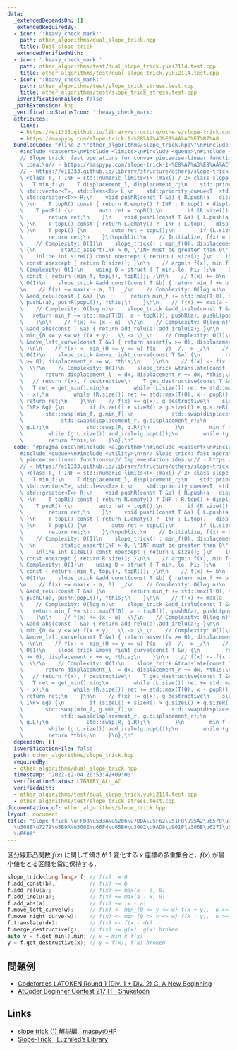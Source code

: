```yaml
---
data:
  _extendedDependsOn: []
  _extendedRequiredBy:
  - icon: ':heavy_check_mark:'
    path: other_algorithms/dual_slope_trick.hpp
    title: Dual slope trick
  _extendedVerifiedWith:
  - icon: ':heavy_check_mark:'
    path: other_algorithms/test/dual_slope_trick.yuki2114.test.cpp
    title: other_algorithms/test/dual_slope_trick.yuki2114.test.cpp
  - icon: ':heavy_check_mark:'
    path: other_algorithms/test/slope_trick_stress.test.cpp
    title: other_algorithms/test/slope_trick_stress.test.cpp
  _isVerificationFailed: false
  _pathExtension: hpp
  _verificationStatusIcon: ':heavy_check_mark:'
  attributes:
    links:
    - https://ei1333.github.io/library/structure/others/slope-trick.cpp
    - https://maspypy.com/slope-trick-1-%E8%A7%A3%E8%AA%AC%E7%B7%A8
  bundledCode: "#line 2 \"other_algorithms/slope_trick.hpp\"\n#include <algorithm>\n\
    #include <cassert>\n#include <limits>\n#include <queue>\n#include <utility>\n\n\
    // Slope trick: fast operations for convex piecewise-linear functions\n// Implementation\
    \ idea:\n// - https://maspypy.com/slope-trick-1-%E8%A7%A3%E8%AA%AC%E7%B7%A8\n\
    // - https://ei1333.github.io/library/structure/others/slope-trick.cpp\ntemplate\
    \ <class T, T INF = std::numeric_limits<T>::max() / 2> class slope_trick {\n \
    \   T min_f;\n    T displacement_l, displacement_r;\n    std::priority_queue<T,\
    \ std::vector<T>, std::less<T>> L;\n    std::priority_queue<T, std::vector<T>,\
    \ std::greater<T>> R;\n    void pushR(const T &a) { R.push(a - displacement_r);\
    \ }\n    T topR() const { return R.empty() ? INF : R.top() + displacement_r; }\n\
    \    T popR() {\n        auto ret = topR();\n        if (R.size()) R.pop();\n\
    \        return ret;\n    }\n    void pushL(const T &a) { L.push(a + displacement_l);\
    \ }\n    T topL() const { return L.empty() ? -INF : L.top() - displacement_l;\
    \ }\n    T popL() {\n        auto ret = topL();\n        if (L.size()) L.pop();\n\
    \        return ret;\n    }\n\npublic:\n    // Initialize, f(x) = 0 everywhere\n\
    \    // Complexity: O(1)\n    slope_trick() : min_f(0), displacement_l(0), displacement_r(0)\
    \ {\n        static_assert(INF > 0, \"INF must be greater than 0\");\n    }\n\
    \    inline int sizeL() const noexcept { return L.size(); }\n    inline int sizeR()\
    \ const noexcept { return R.size(); }\n\n    // argmin f(x), min f(x)\n    //\
    \ Complexity: O(1)\n    using Q = struct { T min, lo, hi; };\n    Q get_min()\
    \ const { return {min_f, topL(), topR()}; }\n\n    // f(x) += b\n    // Complexity:\
    \ O(1)\n    slope_trick &add_const(const T &b) { return min_f += b, *this; }\n\
    \n    // f(x) += max(x - a, 0)  _/\n    // Complexity: O(log n)\n    slope_trick\
    \ &add_relu(const T &a) {\n        return min_f += std::max(T(0), topL() - a),\
    \ pushL(a), pushR(popL()), *this;\n    }\n\n    // f(x) += max(a - x, 0)  \\_\n\
    \    // Complexity: O(log n)\n    slope_trick &add_irelu(const T &a) {\n     \
    \   return min_f += std::max(T(0), a - topR()), pushR(a), pushL(popR()), *this;\n\
    \    }\n\n    // f(x) += |x - a|  \\/\n    // Complexity: O(log n)\n    slope_trick\
    \ &add_abs(const T &a) { return add_relu(a).add_irelu(a); }\n\n    // f(x) <-\
    \ min_{0 <= y <= w} f(x + y)  .\\ -> \\_\n    // Complexity: O(1)\n    slope_trick\
    \ &move_left_curve(const T &w) { return assert(w >= 0), displacement_l += w, *this;\
    \ }\n\n    // f(x) <- min_{0 <= y <= w} f(x - y)  /. -> _/\n    // Complexity:\
    \ O(1)\n    slope_trick &move_right_curve(const T &w) {\n        return assert(w\
    \ >= 0), displacement_r += w, *this;\n    }\n\n    // f(x) <- f(x - dx) \\/. ->\
    \ .\\/\n    // Complexity: O(1)\n    slope_trick &translate(const T &dx) {\n \
    \       return displacement_l -= dx, displacement_r += dx, *this;\n    }\n\n \
    \   // return f(x), f destructive\n    T get_destructive(const T &x) {\n     \
    \   T ret = get_min().min;\n        while (L.size()) ret += std::max(T(0), popL()\
    \ - x);\n        while (R.size()) ret += std::max(T(0), x - popR());\n       \
    \ return ret;\n    }\n\n    // f(x) += g(x), g destructive\n    slope_trick &merge_destructive(slope_trick<T,\
    \ INF> &g) {\n        if (sizeL() + sizeR() > g.sizeL() + g.sizeR()) {\n     \
    \       std::swap(min_f, g.min_f);\n            std::swap(displacement_l, g.displacement_l);\n\
    \            std::swap(displacement_r, g.displacement_r);\n            std::swap(L,\
    \ g.L);\n            std::swap(R, g.R);\n        }\n        min_f += g.get_min().min;\n\
    \        while (g.L.size()) add_irelu(g.popL());\n        while (g.R.size()) add_relu(g.popR());\n\
    \        return *this;\n    }\n};\n"
  code: "#pragma once\n#include <algorithm>\n#include <cassert>\n#include <limits>\n\
    #include <queue>\n#include <utility>\n\n// Slope trick: fast operations for convex\
    \ piecewise-linear functions\n// Implementation idea:\n// - https://maspypy.com/slope-trick-1-%E8%A7%A3%E8%AA%AC%E7%B7%A8\n\
    // - https://ei1333.github.io/library/structure/others/slope-trick.cpp\ntemplate\
    \ <class T, T INF = std::numeric_limits<T>::max() / 2> class slope_trick {\n \
    \   T min_f;\n    T displacement_l, displacement_r;\n    std::priority_queue<T,\
    \ std::vector<T>, std::less<T>> L;\n    std::priority_queue<T, std::vector<T>,\
    \ std::greater<T>> R;\n    void pushR(const T &a) { R.push(a - displacement_r);\
    \ }\n    T topR() const { return R.empty() ? INF : R.top() + displacement_r; }\n\
    \    T popR() {\n        auto ret = topR();\n        if (R.size()) R.pop();\n\
    \        return ret;\n    }\n    void pushL(const T &a) { L.push(a + displacement_l);\
    \ }\n    T topL() const { return L.empty() ? -INF : L.top() - displacement_l;\
    \ }\n    T popL() {\n        auto ret = topL();\n        if (L.size()) L.pop();\n\
    \        return ret;\n    }\n\npublic:\n    // Initialize, f(x) = 0 everywhere\n\
    \    // Complexity: O(1)\n    slope_trick() : min_f(0), displacement_l(0), displacement_r(0)\
    \ {\n        static_assert(INF > 0, \"INF must be greater than 0\");\n    }\n\
    \    inline int sizeL() const noexcept { return L.size(); }\n    inline int sizeR()\
    \ const noexcept { return R.size(); }\n\n    // argmin f(x), min f(x)\n    //\
    \ Complexity: O(1)\n    using Q = struct { T min, lo, hi; };\n    Q get_min()\
    \ const { return {min_f, topL(), topR()}; }\n\n    // f(x) += b\n    // Complexity:\
    \ O(1)\n    slope_trick &add_const(const T &b) { return min_f += b, *this; }\n\
    \n    // f(x) += max(x - a, 0)  _/\n    // Complexity: O(log n)\n    slope_trick\
    \ &add_relu(const T &a) {\n        return min_f += std::max(T(0), topL() - a),\
    \ pushL(a), pushR(popL()), *this;\n    }\n\n    // f(x) += max(a - x, 0)  \\_\n\
    \    // Complexity: O(log n)\n    slope_trick &add_irelu(const T &a) {\n     \
    \   return min_f += std::max(T(0), a - topR()), pushR(a), pushL(popR()), *this;\n\
    \    }\n\n    // f(x) += |x - a|  \\/\n    // Complexity: O(log n)\n    slope_trick\
    \ &add_abs(const T &a) { return add_relu(a).add_irelu(a); }\n\n    // f(x) <-\
    \ min_{0 <= y <= w} f(x + y)  .\\ -> \\_\n    // Complexity: O(1)\n    slope_trick\
    \ &move_left_curve(const T &w) { return assert(w >= 0), displacement_l += w, *this;\
    \ }\n\n    // f(x) <- min_{0 <= y <= w} f(x - y)  /. -> _/\n    // Complexity:\
    \ O(1)\n    slope_trick &move_right_curve(const T &w) {\n        return assert(w\
    \ >= 0), displacement_r += w, *this;\n    }\n\n    // f(x) <- f(x - dx) \\/. ->\
    \ .\\/\n    // Complexity: O(1)\n    slope_trick &translate(const T &dx) {\n \
    \       return displacement_l -= dx, displacement_r += dx, *this;\n    }\n\n \
    \   // return f(x), f destructive\n    T get_destructive(const T &x) {\n     \
    \   T ret = get_min().min;\n        while (L.size()) ret += std::max(T(0), popL()\
    \ - x);\n        while (R.size()) ret += std::max(T(0), x - popR());\n       \
    \ return ret;\n    }\n\n    // f(x) += g(x), g destructive\n    slope_trick &merge_destructive(slope_trick<T,\
    \ INF> &g) {\n        if (sizeL() + sizeR() > g.sizeL() + g.sizeR()) {\n     \
    \       std::swap(min_f, g.min_f);\n            std::swap(displacement_l, g.displacement_l);\n\
    \            std::swap(displacement_r, g.displacement_r);\n            std::swap(L,\
    \ g.L);\n            std::swap(R, g.R);\n        }\n        min_f += g.get_min().min;\n\
    \        while (g.L.size()) add_irelu(g.popL());\n        while (g.R.size()) add_relu(g.popR());\n\
    \        return *this;\n    }\n};\n"
  dependsOn: []
  isVerificationFile: false
  path: other_algorithms/slope_trick.hpp
  requiredBy:
  - other_algorithms/dual_slope_trick.hpp
  timestamp: '2022-12-04 20:53:42+09:00'
  verificationStatus: LIBRARY_ALL_AC
  verifiedWith:
  - other_algorithms/test/dual_slope_trick.yuki2114.test.cpp
  - other_algorithms/test/slope_trick_stress.test.cpp
documentation_of: other_algorithms/slope_trick.hpp
layout: document
title: "Slope trick \uFF08\u533A\u5206\u7DDA\u5F62\u51F8\u95A2\u6570\u306B\u95A2\u3059\
  \u308B\u7279\u5B9A\u306E\u66F4\u65B0\u3092\u9AD8\u901F\u306B\u6271\u3046\u624B\u6CD5\
  \uFF09"
---
```


区分線形凸関数 $f(x)$ に関して傾きが 1 変化する $x$ 座標の多重集合と，$f(x)$ が最小値をとる区間を常に保持する．

```cpp
slope_trick<long long> f; // f(x) := 0                                    O(1)
f.add_const(b);           // f(x) += b                                    O(1)
f.add_relu(a);            // f(x) += max(x - a, 0)                        O(log N)
f.add_irelu(a);           // f(x) += max(a - x, 0)                        O(log N)
f.add_abs(a);             // f(x) += |x - a|                              O(log N)
f.move_left_curve(w);     // f(x) <- min_{0 <= y <= w} f(x + y),  w >= 0  O(1)
f.move_right_curve(w);    // f(x) <- min_{0 <= y <= w} f(x - y),  w >= 0  O(1)
f.translate(dx);          // f(x) <- f(x - dx)                            O(1)
f.merge_destructive(g);   // f(x) += g(x), g(x) broken                    O(min(N_f, N_g) log (N_f + N_g))
auto v = f.get_min().min; // v = min_x f(x)                               O(1)
y = f.get_destructive(x); // y = f(x), f(x) broken                        O(log N)
```

## 問題例

- [Codeforces LATOKEN Round 1 (Div. 1 + Div. 2) G. A New Beginning](https://codeforces.com/contest/1534/problem/G)
- [AtCoder Beginner Contest 217 H - Snuketoon](https://atcoder.jp/contests/abc217/tasks/abc217_h)

## Links

- [slope trick (1) 解説編 \| maspyのHP](https://maspypy.com/slope-trick-1-%E8%A7%A3%E8%AA%AC%E7%B7%A8)
- [Slope-Trick \| Luzhiled’s Library](https://ei1333.github.io/library/structure/others/slope-trick.cpp)
